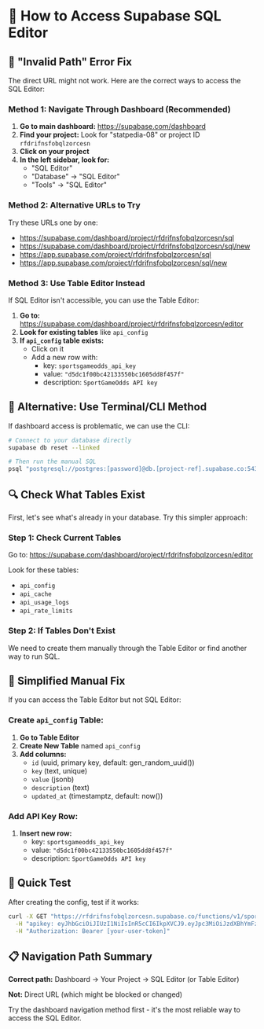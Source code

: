 # 🔧 How to Access Supabase SQL Editor

## 🚨 "Invalid Path" Error Fix

The direct URL might not work. Here are the correct ways to access the SQL Editor:

### Method 1: Navigate Through Dashboard (Recommended)

1. **Go to main dashboard:** https://supabase.com/dashboard
2. **Find your project:** Look for "statpedia-08" or project ID `rfdrifnsfobqlzorcesn`
3. **Click on your project**
4. **In the left sidebar, look for:**
   - "SQL Editor" 
   - "Database" → "SQL Editor"
   - "Tools" → "SQL Editor"

### Method 2: Alternative URLs to Try

Try these URLs one by one:
- https://supabase.com/dashboard/project/rfdrifnsfobqlzorcesn/sql
- https://supabase.com/dashboard/project/rfdrifnsfobqlzorcesn/sql/new
- https://app.supabase.com/project/rfdrifnsfobqlzorcesn/sql
- https://app.supabase.com/project/rfdrifnsfobqlzorcesn/sql/new

### Method 3: Use Table Editor Instead

If SQL Editor isn't accessible, you can use the Table Editor:

1. **Go to:** https://supabase.com/dashboard/project/rfdrifnsfobqlzorcesn/editor
2. **Look for existing tables** like `api_config`
3. **If `api_config` table exists:**
   - Click on it
   - Add a new row with:
     - key: `sportsgameodds_api_key`
     - value: `"d5dc1f00bc42133550bc1605dd8f457f"`
     - description: `SportGameOdds API key`

## 🎯 Alternative: Use Terminal/CLI Method

If dashboard access is problematic, we can use the CLI:

```bash
# Connect to your database directly
supabase db reset --linked

# Then run the manual SQL
psql "postgresql://postgres:[password]@db.[project-ref].supabase.co:5432/postgres" -f manual-deploy-sql.sql
```

## 🔍 Check What Tables Exist

First, let's see what's already in your database. Try this simpler approach:

### Step 1: Check Current Tables
Go to: https://supabase.com/dashboard/project/rfdrifnsfobqlzorcesn/editor

Look for these tables:
- `api_config`
- `api_cache` 
- `api_usage_logs`
- `api_rate_limits`

### Step 2: If Tables Don't Exist
We need to create them manually through the Table Editor or find another way to run SQL.

## 🚀 Simplified Manual Fix

If you can access the Table Editor but not SQL Editor:

### Create `api_config` Table:
1. **Go to Table Editor**
2. **Create New Table** named `api_config`
3. **Add columns:**
   - `id` (uuid, primary key, default: gen_random_uuid())
   - `key` (text, unique)
   - `value` (jsonb)
   - `description` (text)
   - `updated_at` (timestamptz, default: now())

### Add API Key Row:
1. **Insert new row:**
   - key: `sportsgameodds_api_key`
   - value: `"d5dc1f00bc42133550bc1605dd8f457f"`
   - description: `SportGameOdds API key`

## 🎯 Quick Test

After creating the config, test if it works:

```bash
curl -X GET "https://rfdrifnsfobqlzorcesn.supabase.co/functions/v1/sportsgameodds-api?endpoint=player-props&sport=nfl" \
  -H "apikey: eyJhbGciOiJIUzI1NiIsInR5cCI6IkpXVCJ9.eyJpc3MiOiJzdXBhYmFzZSIsInJlZiI6InJmZHJpZm5zZm9icWx6b3JjZXNuIiwicm9sZSI6ImFub24iLCJpYXQiOjE3Mjc2NjI5MjQsImV4cCI6MjA0MzIzODkyNH0.Wd-Zt0QFJVIWBVTmhHWPGOhHNJzrNpRhPKjdTZFRhWE" \
  -H "Authorization: Bearer [your-user-token]"
```

## 📋 Navigation Path Summary

**Correct path:** Dashboard → Your Project → SQL Editor (or Table Editor)

**Not:** Direct URL (which might be blocked or changed)

Try the dashboard navigation method first - it's the most reliable way to access the SQL Editor.
